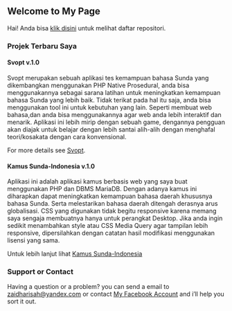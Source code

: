 ## Welcome to My Page

Hai! Anda bisa [klik disini](https://github.com/zaid-dev?tab=repositories) untuk melihat daftar repositori.


### Projek Terbaru Saya

#### Svopt v.1.0

Svopt merupakan sebuah aplikasi tes kemampuan bahasa Sunda yang dikembangkan menggunakan PHP Native Prosedural, anda bisa menggunakannya sebagai sarana latihan untuk meningkatkan kemampuan bahasa Sunda yang lebih baik.
Tidak terikat pada hal itu saja, anda bisa menggunakan tool ini untuk kebutuhan yang lain. Seperti membuat web bahasa,dan anda bisa menggunakannya agar web anda lebih interaktif dan menarik.
Aplikasi ini lebih mirip dengan sebuah game, dengannya pengguan akan diajak untuk belajar dengan lebih santai alih-alih dengan menghafal teori/kosakata dengan cara konvensional.

For more details see [Svopt](https://github.com/zaid-dev/Svopt).

#### Kamus Sunda-Indonesia v.1.0

Aplikasi ini adalah aplikasi kamus berbasis web yang saya buat menggunakan PHP dan DBMS MariaDB. Dengan adanya kamus ini diharapkan dapat meningkatkan kemampuan bahasa daerah khususnya bahasa Sunda. Serta melestarikan bahasa daerah ditengah derasnya arus globalisasi. CSS yang digunakan tidak begitu responsive karena memang saya sengaja membuatnya hanya untuk perangkat Desktop. Jika anda ingin sedikit menambahkan style atau CSS Media Query agar tampilan lebih responsive, dipersilahkan dengan catatan hasil modifikasi menggunakan lisensi yang sama.

Untuk lebih lanjut lihat [Kamus Sunda-Indonesia](https://github.com/zaidhdev/Kamus-Sunda-Indonesia)
### Support or Contact

Having a question or a problem? you can send a email to [zaidharisah@yandex.com](mailto://zaidharisah@yandex.com) or contact [My Facebook Account](https://m.facebook.com/zaidhdev) and i’ll help you sort it out.
